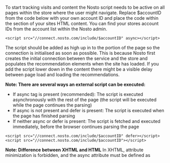 To start tracking visits and content the Nosto script needs to be active on all pages within the store where the user might navigate. Replace $accountID from the code below with your own account ID and place the code within the <head> section of your sites HTML content. You can find your stores account IDs from the account list within the Nosto admin.

```
<script src="//connect.nosto.com/include/$accountID" async></script>
```

The script should be added as high up in to the <head> portion of the page so the connection is initialised as soon as possible. This is because Nosto first creates the initial connection between the service and the store and populates the recommendation elements when the site has loaded. If you add the script lower down in the content there might be a visible delay between page load and loading the recommendations.

**Note: There are several ways an external script can be executed:**
* If async tag is present (recommended): The script is executed asynchronously with the rest of the page (the script will be executed while the page continues the parsing)
* If async is not present and defer is present: The script is executed when the page has finished parsing
* If neither async or defer is present: The script is fetched and executed immediately, before the browser continues parsing the page

```
<script src="//connect.nosto.com/include/$accountID" defer></script>
<script src="//connect.nosto.com/include/$accountID"></script>
```

**Note: Difference between XHTML and HTML**
In XHTML, attribute minimization is forbidden, and the async attribute must be defined as <script async="async"> or <script defer="defer">.

**Troubleshooting Nosto script:**
Once included on all pages, you can review if the site is transmitting data using the Nosto Debug Toolbar. If the debug toolbar executes and shows up on the page Nosto can track visits on the page. You can further verify your session in the Nosto admin by using the live feed under: https://my.nosto.com/admin/$accountID/liveFeed
